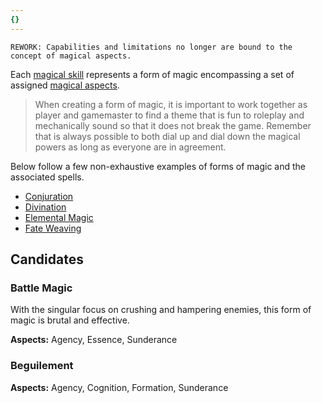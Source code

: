 ```yaml
---
{}
---
```

   
```
REWORK: Capabilities and limitations no longer are bound to the concept of magical aspects.
```
   
   
Each [magical skill](../Magic/Magic.md) represents a form of magic encompassing a set of assigned [magical aspects](../Magic/Magic.md).   
   
> When creating a form of magic, it is important to work together as player and gamemaster to find a theme that is fun to roleplay and mechanically sound so that it does not break the game. Remember that is always possible to both dial up and dial down the magical powers as long as everyone are in agreement.   
   
Below follow a few non-exhaustive examples of forms of magic and the associated spells.   
   
* [Conjuration](../Magic/Forms%20of%20Magic/Conjuration.md)   
* [Divination](../Magic/Forms%20of%20Magic/Divination.md)   
* [Elemental Magic](../Magic/Forms%20of%20Magic/Elemental%20Magic.md)   
* [Fate Weaving](../Magic/Forms%20of%20Magic/Fate%20Weaving.md)   
   
## Candidates   
   
### Battle Magic   
With the singular focus on crushing and hampering enemies, this form of magic is brutal and effective.   
   
**Aspects:** Agency, Essence, Sunderance    
   
### Beguilement   
   
**Aspects:** Agency, Cognition, Formation, Sunderance